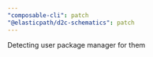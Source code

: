 ```yaml
---
"composable-cli": patch
"@elasticpath/d2c-schematics": patch
---
```


Detecting user package manager for them
